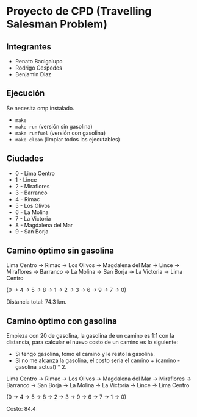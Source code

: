 # Proyecto de CPD (Travelling Salesman Problem)

## Integrantes

- Renato Bacigalupo
- Rodrigo Cespedes
- Benjamin Diaz

## Ejecución

Se necesita omp instalado.

- `make`
- `make run` (versión sin gasolina)
- `make runfuel` (versión con gasolina)
- `make clean` (limpiar todos los ejecutables)

## Ciudades

- 0 - Lima Centro
- 1 - Lince
- 2 - Miraflores
- 3 - Barranco
- 4 - Rimac
- 5 - Los Olivos
- 6 - La Molina
- 7 - La Victoria
- 8 - Magdalena del Mar
- 9 - San Borja

## Camino óptimo sin gasolina

Lima Centro -> Rimac -> Los Olivos -> Magdalena del Mar -> Lince -> Miraflores -> Barranco -> La Molina -> San Borja -> La Victoria -> Lima Centro

(0 -> 4 -> 5 -> 8 -> 1 -> 2 -> 3 -> 6 -> 9 -> 7 -> 0)

Distancia total: 74.3 km.

## Camino óptimo con gasolina

Empieza con 20 de gasolina, la gasolina de un camino es 1:1 con la distancia, para calcular el nuevo costo de un camino es lo siguiente:

- Si tengo gasolina, tomo el camino y le resto la gasolina.
- Si no me alcanza la gasolina, el costo seria el camino + (camino - gasolina_actual) \* 2.

Lima Centro -> Rimac -> Los Olivos -> Magdalena del Mar -> Miraflores -> Barranco -> San Borja -> La Molina -> La Victoria -> Lince -> Lima Centro

(0 -> 4 -> 5 -> 8 -> 2 -> 3 -> 9 -> 6 -> 7 -> 1 -> 0)

Costo: 84.4
